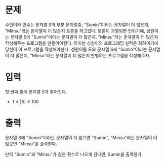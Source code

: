 # 문제

수민이와 민수는 문자열 $S$의 부분 문자열중, "Sumin"이라는 문자열이 더 많은지, "Minsu"라는 문자열이 더 많은지 토론을 하고있다.
토론이 과열되면 안되기에, 성원이는 문자열 $S$에 "Sumin"이라는 문자열이 더 많은지, "Minsu"라는 문자열이 더 많은지 작성해주는 프로그램을 만들어야한다.
하지만 성원이의 프로그래밍 실력은 최하이기에 당신이 이 프로그램을 작성해야한다.
성원이를 도와 문자열 $S$에 "Sumin"이라는 문자열이 더 많은지, "Minsu"라는 문자열이 더 많은지 판별하는 프로그램을 작성해주자.


# 입력

첫 번째 줄에 문자열 $S$가 주어진다.

* $1 \le |S| \le 100$

# 출력

문자열 $S$에 "Sumin"이라는 문자열이 더 많으면 "Sumin", "Minsu"라는 문자열이 더 많으면 "Minsu"를 출력한다.

만약 "Sumin"과 "Minsu"가 같은 횟수로 나오게 된다면, Sumin을 출력한다.
